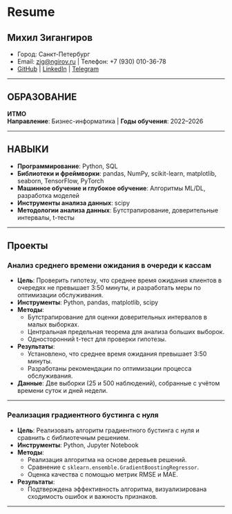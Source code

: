 # Resume
## Михил Зигангиров 
- Город: Санкт-Петербург 
- Email: zig@ngirov.ru | Телефон: +7 (930) 010-36-78
- [GitHub](https://github.com/ziga23?tab=repositories) | [LinkedIn](https://www.linkedin.com/in/mikhail-zigangirov-78018326b/) | [Telegram](https://t.me/tech_chel)

---
## ОБРАЗОВАНИЕ

**ИТМО**  
**Направление**: Бизнес-информатика | **Годы обучения**: 2022–2026  

---

## НАВЫКИ

- **Программирование**: Python, SQL  
- **Библиотеки и фреймворки**: pandas, NumPy, scikit-learn, matplotlib, seaborn, TensorFlow, PyTorch  
- **Машинное обучение и глубокое обучение**: Алгоритмы ML/DL, разработка моделей  
- **Инструменты анализа данных**: scipy  
- **Методологии анализа данных**: Бутстрапирование, доверительные интервалы, t-тесты

---
## Проекты

### Анализ среднего времени ожидания в очереди к кассам
- **Цель**: Проверить гипотезу, что среднее время ожидания клиентов в очередях не превышает 3:50 минуты, и разработать меры по оптимизации обслуживания.  
- **Инструменты**: Python, pandas, matplotlib, scipy  
- **Методы**:  
  - Бутстрапирование для оценки доверительных интервалов в малых выборках.  
  - Центральная предельная теорема для анализа больших выборок.  
  - Односторонний t-тест для проверки гипотезы.  
- **Результаты**:  
  - Установлено, что среднее время ожидания превышает 3:50 минуты.  
  - Разработаны рекомендации по оптимизации процесса обслуживания.  
- **Данные**: Две выборки (25 и 500 наблюдений), собранные с учётом времени суток и дней недели.  

---
### Реализация градиентного бустинга с нуля
- **Цель**: Реализовать алгоритм градиентного бустинга с нуля и сравнить с библиотечным решением.  
- **Инструменты**: Python, Jupyter Notebook  
- **Методы**:  
  - Реализация алгоритма на основе деревьев решений.  
  - Сравнение с `sklearn.ensemble.GradientBoostingRegressor`.  
  - Оценка качества с помощью метрик RMSE и MAE.  
- **Результаты**:  
  - Подтверждена эффективность алгоритма, визуализирована сходимость ошибок и важность признаков.  

---
